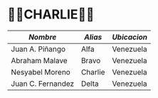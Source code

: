 # 👾👾CHARLIE👾👾
| *Nombre*  | *Alias* | *Ubicacion* |
| ------------- | ------------- | ------------- |
| Juan A. Piñango  | Alfa  | Venezuela |
| Abraham Malave | Bravo  | Venezuela |
| Nesyabel Moreno | Charlie  | Venezuela |
| Juan C. Fernandez| Delta | Venezuela |

